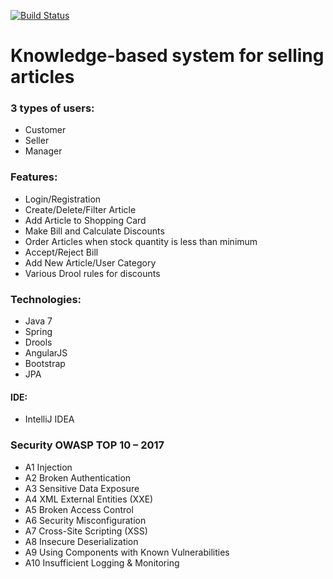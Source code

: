 
[![Build Status](https://travis-ci.org/nikoladakic/sbz.svg?branch=master)](https://travis-ci.org/nikoladakic/sbz)

# Knowledge-based system for selling articles

### 3 types of users:
   - Customer
   - Seller
   - Manager
   
### Features:
  - Login/Registration
  - Create/Delete/Filter Article
  - Add Article to Shopping Card  
  - Make Bill and Calculate Discounts
  - Order Articles when stock quantity is less than minimum
  - Accept/Reject Bill
  - Add New Article/User Category
  - Various Drool rules for discounts
  
### Technologies:

  - Java 7
  - Spring
  - Drools
  - AngularJS
  - Bootstrap
  - JPA
 

#### IDE:
  - IntelliJ IDEA 
  
  
### Security OWASP TOP 10 – 2017
- A1 Injection                                     
- A2 Broken Authentication						 
- A3 Sensitive Data Exposure						 
- A4 XML External Entities (XXE)
- A5 Broken Access Control						 
- A6 Security Misconfiguration				     
- A7 Cross-Site Scripting (XSS)					 
- A8 Insecure Deserialization
- A9 Using Components with Known Vulnerabilities  
- A10 Insufficient Logging & Monitoring

